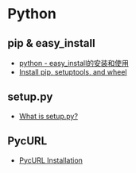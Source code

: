 # Python

## pip & easy_install
* [python - easy_install的安装和使用](http://www.cnblogs.com/huangjacky/archive/2012/03/28/2421866.html)
* [Install pip, setuptools, and wheel](https://packaging.python.org/installing/#install-pip-setuptools-and-wheel)

## setup.py
* [What is setup.py?](https://stackoverflow.com/questions/1471994/what-is-setup-py)

## PycURL
* [PycURL Installation](http://pycurl.io/docs/latest/install.html#git-checkout)
